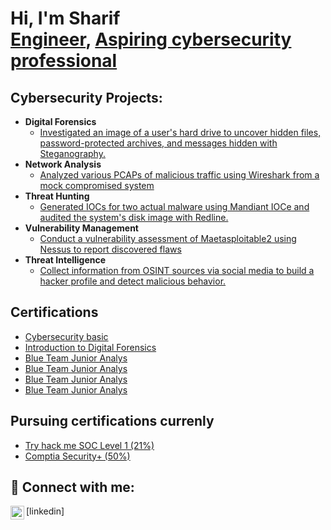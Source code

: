 <h1>Hi, I'm Sharif <br/> <a href="https://www.linkedin.com/in/joshmadakor/">Engineer</a>, <a href="https://www.youtube.com/c/joshmadakor">Aspiring cybersecurity professional</a></h1>

<h2> Cybersecurity Projects:</h2>

- <b>Digital Forensics</b>
  - [Investigated an image of a user's hard drive to uncover hidden files, password-protected archives, and messages hidden with Steganography.](https://github.com/msislam23/DigitalForensics)
- <b>Network Analysis</b>
  - [Analyzed various PCAPs of malicious traffic using Wireshark from a mock compromised system](https://github.com/msislam23/NetworkAnalysis)
- <b>Threat Hunting</b>
  - [Generated IOCs for two actual malware using Mandiant IOCe and audited the system's disk image with Redline. ](https://github.com/msislam23/ThreatHunting)
- <b>Vulnerability Management</b>
  - [Conduct a vulnerability assessment of Maetasploitable2 using Nessus to report discovered flaws](https://github.com/msislam23/VulnerabilityManagement)
- <b>Threat Intelligence</b>
  - [Collect information from OSINT sources via social media to build a hacker profile and detect malicious behavior.](https://github.com/msislam23/OSINT)
 

<h2>Certifications</h2>

- [Cybersecurity basic](https://www.youtube.com/watch?v=a83ASGn_V_s)
- [Introduction to Digital Forensics](https://github.com/msislam23/msislam23/assets/157939065/d2371c2f-23d6-4d5d-b746-e65b220d71d3)
- [Blue Team Junior Analys](https://www.youtube.com/watch?v=uHy3oM7NnoU)
- [Blue Team Junior Analys](https://www.youtube.com/watch?v=uHy3oM7NnoU)
- [Blue Team Junior Analys](https://www.youtube.com/watch?v=uHy3oM7NnoU)
- [Blue Team Junior Analys](https://www.youtube.com/watch?v=uHy3oM7NnoU)

<h2>Pursuing certifications currenly</h2>

- [Try hack me SOC Level 1 (21%)](https://tryhackme-badges.s3.amazonaws.com/MDIslam.png)
- [Comptia Security+ (50%)](https://www.youtube.com/watch?v=uHy3oM7NnoU)

<h2> 🤳 Connect with me:</h2>
<img align="left" alt="JoshMadakor | LinkedIn" width="22px" src="https://cdn.jsdelivr.net/npm/simple-icons@v3/icons/linkedin.svg" />[linkedin]


<!--
**joshmadakor1/joshmadakor1** is a ✨ _special_ ✨ repository because its `README.md` (this file) appears on your GitHub profile.

Here are some ideas to get you started:

- 🔭 I’m currently working on ...
- 🌱 I’m currently learning ...
- 👯 I’m looking to collaborate on ...
- 🤔 I’m looking for help with ...
- 💬 Ask me about ...
- 📫 How to reach me: ...
- 😄 Pronouns: ...
- ⚡ Fun fact: ...
-->
